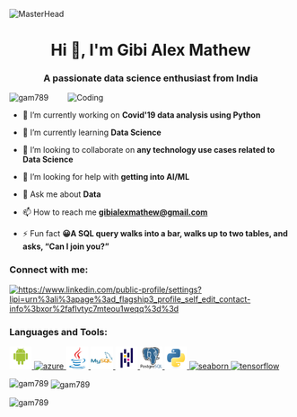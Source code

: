 ![MasterHead](https://wallpaperaccess.com/full/1325192.jpg)

<h1 align="center">Hi 👋, I'm Gibi Alex Mathew</h1>
<h3 align="center">A passionate data science enthusiast from India</h3>
<img align="right" alt="Coding" width="400" src="https://r7q6w9z6.rocketcdn.me/career/wp-content/uploads/2020/03/developer-dribbble.gif">

<p align="left"> <img src="https://komarev.com/ghpvc/?username=gam789&label=Profile%20views&color=0e75b6&style=flat" alt="gam789" /> </p>

- 🔭 I’m currently working on **Covid'19 data analysis using Python**

- 🌱 I’m currently learning **Data Science**

- 👯 I’m looking to collaborate on **any technology use cases related to Data Science**

- 🤝 I’m looking for help with **getting into AI/ML**

- 💬 Ask me about **Data**

- 📫 How to reach me **gibialexmathew@gmail.com**

- ⚡ Fun fact **😀A SQL query walks into a bar, walks up to two tables, and asks, “Can I join you?”**

<h3 align="left">Connect with me:</h3>
<p align="left">
<a href="https://linkedin.com/in/https://www.linkedin.com/public-profile/settings?lipi=urn%3ali%3apage%3ad_flagship3_profile_self_edit_contact-info%3bxor%2faflvtyc7mteou1weqq%3d%3d" target="blank"><img align="center" src="https://raw.githubusercontent.com/rahuldkjain/github-profile-readme-generator/master/src/images/icons/Social/linked-in-alt.svg" alt="https://www.linkedin.com/public-profile/settings?lipi=urn%3ali%3apage%3ad_flagship3_profile_self_edit_contact-info%3bxor%2faflvtyc7mteou1weqq%3d%3d" height="30" width="40" /></a>
</p>

<h3 align="left">Languages and Tools:</h3>

<p align="left"> <a href="https://developer.android.com" target="_blank" rel="noreferrer"> <img src="https://raw.githubusercontent.com/devicons/devicon/master/icons/android/android-original-wordmark.svg" alt="android" width="40" height="40"/> </a> <a href="https://azure.microsoft.com/en-in/" target="_blank" rel="noreferrer"> <img src="https://www.vectorlogo.zone/logos/microsoft_azure/microsoft_azure-icon.svg" alt="azure" width="40" height="40"/> </a> <a href="https://www.java.com" target="_blank" rel="noreferrer"> <img src="https://raw.githubusercontent.com/devicons/devicon/master/icons/java/java-original.svg" alt="java" width="40" height="40"/> </a> <a href="https://www.mysql.com/" target="_blank" rel="noreferrer"> <img src="https://raw.githubusercontent.com/devicons/devicon/master/icons/mysql/mysql-original-wordmark.svg" alt="mysql" width="40" height="40"/> </a> <a href="https://pandas.pydata.org/" target="_blank" rel="noreferrer"> <img src="https://raw.githubusercontent.com/devicons/devicon/2ae2a900d2f041da66e950e4d48052658d850630/icons/pandas/pandas-original.svg" alt="pandas" width="40" height="40"/> </a> <a href="https://www.postgresql.org" target="_blank" rel="noreferrer"> <img src="https://raw.githubusercontent.com/devicons/devicon/master/icons/postgresql/postgresql-original-wordmark.svg" alt="postgresql" width="40" height="40"/> </a> <a href="https://www.python.org" target="_blank" rel="noreferrer"> <img src="https://raw.githubusercontent.com/devicons/devicon/master/icons/python/python-original.svg" alt="python" width="40" height="40"/> </a> <a href="https://seaborn.pydata.org/" target="_blank" rel="noreferrer"> <img src="https://seaborn.pydata.org/_images/logo-mark-lightbg.svg" alt="seaborn" width="40" height="40"/> </a> <a href="https://www.tensorflow.org" target="_blank" rel="noreferrer"> <img src="https://www.vectorlogo.zone/logos/tensorflow/tensorflow-icon.svg" alt="tensorflow" width="40" height="40"/> </a> </p>

<p><img align="left" src="https://github-readme-stats.vercel.app/api/top-langs?username=gam789&show_icons=true&locale=en&layout=compact" alt="gam789" /></p>

<p>&nbsp;<img align="center" src="https://github-readme-stats.vercel.app/api?username=gam789&show_icons=true&locale=en" alt="gam789" /></p>

<p><img align="center" src="https://github-readme-streak-stats.herokuapp.com/?user=gam789&" alt="gam789" /></p>
